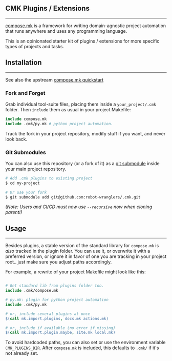 ## CMK Plugins / Extensions
----------------------------------------

[compose.mk](http://robot-wranglers.github.io/compose.mk) is a framework for writing domain-agnostic project automation that runs anywhere and uses any programming language.

This is an opinionated starter kit of plugins / extensions for more specific types of projects and tasks.

## Installation
----------------------------------------

See also the upstream [compose.mk quickstart](https://robot-wranglers.github.io/compose.mk/quickstart/)

### Fork and Forget

Grab individual tool-suite files, placing them inside a `your_project/.cmk` folder.  Then `include` them as usual in your project Makefile:

```Makefile
include compose.mk
include .cmk/py.mk # python project automation.
```

Track the fork in your project repository, modify stuff if you want, and never look back.

### Git Submodules

You can also use this repository (or a fork of it) as a [git submodule](https://github.blog/open-source/git/working-with-submodules/) inside your main project repository.

```bash
# Add .cmk plugins to existing project
$ cd my-project

# Or use your fork
$ git submodule add git@github.com:robot-wranglers/.cmk.git
```

*(Note: Users and CI/CD must now use `--recursive` now when cloning parent!)*

## Usage
----------------------------------------

Besides plugins, a stable version of the standard library for `compose.mk` is *also* tracked in the plugin folder.  You can use it, or overwrite it with a preferred version, or ignore it in favor of one you are tracking in your project root.. just make sure you adjust paths accordingly.  

For example, a rewrite of your project Makefile might look like this:

```Makefile

# Get standard lib from plugins folder too.
include .cmk/compose.mk

# py.mk: plugin for python project automation
include .cmk/py.mk

# or, include several plugins at once
$(call mk.import.plugins, docs.mk actions.mk)

# or, include if available (no error if missing)
$(call mk.import.plugin.maybe, site.mk local.mk)
```

To avoid hardcoded paths, you can also set or use the environment variable `CMK_PLUGINS_DIR`.  After `compose.mk` is included, this defaults to `.cmk/` if it's not already set.